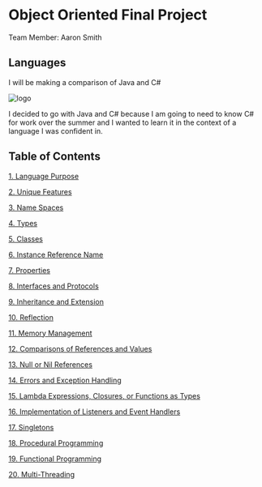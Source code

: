 # Object Oriented Final Project

Team Member: Aaron Smith

Languages
--- 

I will be making a comparison of Java and C#

![logo](https://snag.gy/E4ZyCe.jpg)

I decided to go with Java and C# because I am going to need to know C# for work over the summer and I wanted to learn it in the context of a language I was confident in.

Table of Contents
--- 

[1. Language Purpose](1LanguagePurpose.md)

[2. Unique Features](2UniqueFeatures.md)

[3. Name Spaces](3NameSpaces.md)

[4. Types](4Types.md)

[5. Classes](5Classes.md)

[6. Instance Reference Name](6InstanceReferenceName.md)

[7. Properties](7Properties.md)

[8. Interfaces and Protocols](8InterfacesAndProtocols.md)

[9. Inheritance and Extension](9InheritanceAndExtension.md)

[10. Reflection](10Reflection.md)

[11. Memory Management](11MemoryManagement.md)

[12. Comparisons of References and Values](12ComparisonsOfReferencesAndValues.md)

[13. Null or Nil References](13NullOrNilReferences.md)

[14. Errors and Exception Handling](14ErrorsAndExceptionHandling.md)

[15. Lambda Expressions, Closures, or Functions as Types](15LambdaExpressions.md)

[16. Implementation of Listeners and Event Handlers](16ImplementationOfListenersAndEventHandlers.md)

[17. Singletons](17Singleton.md)

[18. Procedural Programming](18ProceduralProgramming.md)

[19. Functional Programming](19FunctionalProgramming.md)

[20. Multi-Threading](20Multithreading.md)
